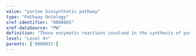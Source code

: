 ```yaml
---
value: "purine biosynthetic pathway"
type: "Pathway Ontology"
xref-identifier: "0000865"
xref-dataSource: "PW"
definition: "Those enzymatic reactions involved in the synthesis of purine nucleotides. A major route for purine synthesis is the novo pathway. However, an alternate pathway, the salvage pathway, can also be used."
level: "Level 4+"
parents: ['0000031']
---
```

